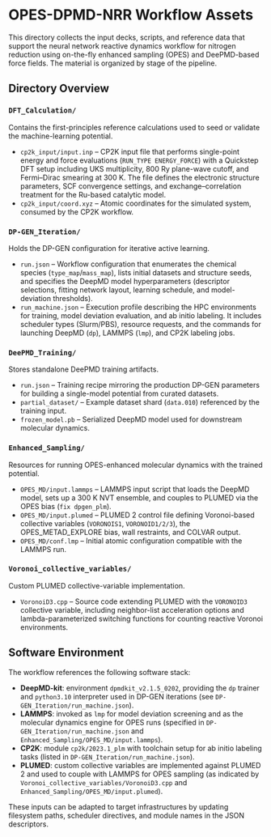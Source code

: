# OPES-DPMD-NRR Workflow Assets

This directory collects the input decks, scripts, and reference data that support the neural network reactive dynamics workflow for nitrogen reduction using on-the-fly enhanced sampling (OPES) and DeePMD-based force fields. The material is organized by stage of the pipeline.

## Directory Overview

### `DFT_Calculation/`
Contains the first-principles reference calculations used to seed or validate the machine-learning potential.

- `cp2k_input/input.inp` – CP2K input file that performs single-point energy and force evaluations (`RUN_TYPE ENERGY_FORCE`) with a Quickstep DFT setup including UKS multiplicity, 800 Ry plane-wave cutoff, and Fermi–Dirac smearing at 300 K. The file defines the electronic structure parameters, SCF convergence settings, and exchange–correlation treatment for the Ru-based catalytic model.
- `cp2k_input/coord.xyz` – Atomic coordinates for the simulated system, consumed by the CP2K workflow.

### `DP-GEN_Iteration/`
Holds the DP-GEN configuration for iterative active learning.

- `run.json` – Workflow configuration that enumerates the chemical species (`type_map`/`mass_map`), lists initial datasets and structure seeds, and specifies the DeepMD model hyperparameters (descriptor selections, fitting network layout, learning schedule, and model-deviation thresholds).
- `run_machine.json` – Execution profile describing the HPC environments for training, model deviation evaluation, and ab initio labeling. It includes scheduler types (Slurm/PBS), resource requests, and the commands for launching DeepMD (`dp`), LAMMPS (`lmp`), and CP2K labeling jobs.

### `DeePMD_Training/`
Stores standalone DeePMD training artifacts.

- `run.json` – Training recipe mirroring the production DP-GEN parameters for building a single-model potential from curated datasets.
- `partial_dataset/` – Example dataset shard (`data.010`) referenced by the training input.
- `frozen_model.pb` – Serialized DeepMD model used for downstream molecular dynamics.

### `Enhanced_Sampling/`
Resources for running OPES-enhanced molecular dynamics with the trained potential.

- `OPES_MD/input.lammps` – LAMMPS input script that loads the DeepMD model, sets up a 300 K NVT ensemble, and couples to PLUMED via the OPES bias (`fix dpgen_plm`).
- `OPES_MD/input.plumed` – PLUMED 2 control file defining Voronoi-based collective variables (`VORONOIS1`, `VORONOID1/2/3`), the OPES_METAD_EXPLORE bias, wall restraints, and COLVAR output.
- `OPES_MD/conf.lmp` – Initial atomic configuration compatible with the LAMMPS run.

### `Voronoi_collective_variables/`
Custom PLUMED collective-variable implementation.

- `VoronoiD3.cpp` – Source code extending PLUMED with the `VORONOID3` collective variable, including neighbor-list acceleration options and lambda-parameterized switching functions for counting reactive Voronoi environments.

## Software Environment

The workflow references the following software stack:

- **DeepMD-kit**: environment `dpmdkit_v2.1.5_0202`, providing the `dp` trainer and `python3.10` interpreter used in DP-GEN iterations (see `DP-GEN_Iteration/run_machine.json`).
- **LAMMPS**: invoked as `lmp` for model deviation screening and as the molecular dynamics engine for OPES runs (specified in `DP-GEN_Iteration/run_machine.json` and `Enhanced_Sampling/OPES_MD/input.lammps`).
- **CP2K**: module `cp2k/2023.1_plm` with toolchain setup for ab initio labeling tasks (listed in `DP-GEN_Iteration/run_machine.json`).
- **PLUMED**: custom collective variables are implemented against PLUMED 2 and used to couple with LAMMPS for OPES sampling (as indicated by `Voronoi_collective_variables/VoronoiD3.cpp` and `Enhanced_Sampling/OPES_MD/input.plumed`).

These inputs can be adapted to target infrastructures by updating filesystem paths, scheduler directives, and module names in the JSON descriptors.
